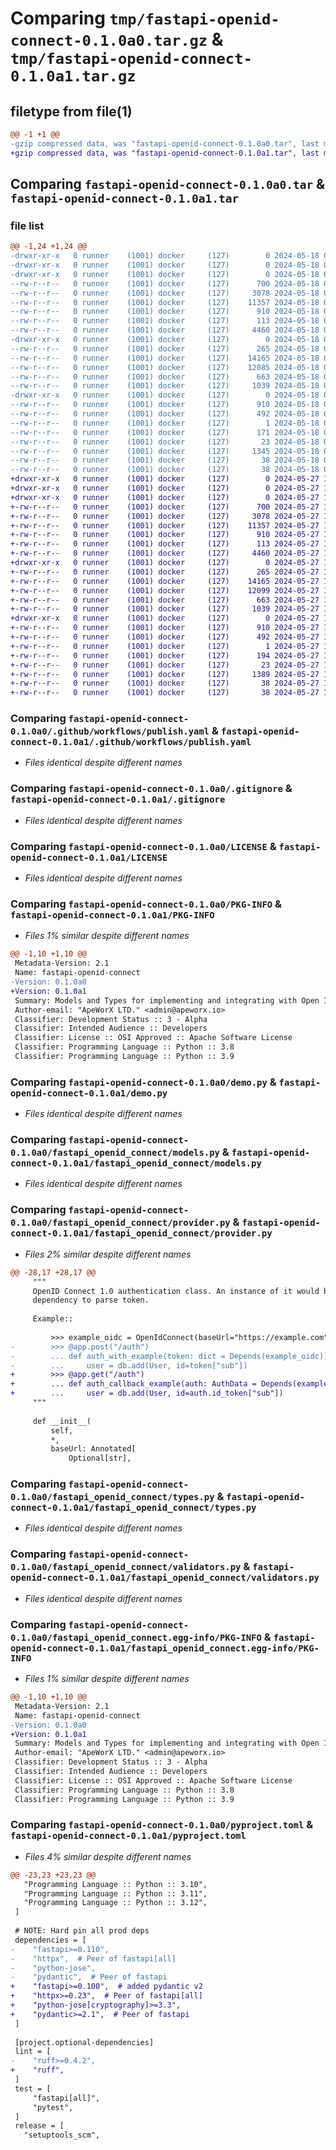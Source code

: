 # Comparing `tmp/fastapi-openid-connect-0.1.0a0.tar.gz` & `tmp/fastapi-openid-connect-0.1.0a1.tar.gz`

## filetype from file(1)

```diff
@@ -1 +1 @@
-gzip compressed data, was "fastapi-openid-connect-0.1.0a0.tar", last modified: Sat May 18 05:05:01 2024, max compression
+gzip compressed data, was "fastapi-openid-connect-0.1.0a1.tar", last modified: Mon May 27 16:06:40 2024, max compression
```

## Comparing `fastapi-openid-connect-0.1.0a0.tar` & `fastapi-openid-connect-0.1.0a1.tar`

### file list

```diff
@@ -1,24 +1,24 @@
-drwxr-xr-x   0 runner    (1001) docker     (127)        0 2024-05-18 05:05:01.088166 fastapi-openid-connect-0.1.0a0/
-drwxr-xr-x   0 runner    (1001) docker     (127)        0 2024-05-18 05:05:01.084166 fastapi-openid-connect-0.1.0a0/.github/
-drwxr-xr-x   0 runner    (1001) docker     (127)        0 2024-05-18 05:05:01.084166 fastapi-openid-connect-0.1.0a0/.github/workflows/
--rw-r--r--   0 runner    (1001) docker     (127)      700 2024-05-18 05:04:41.000000 fastapi-openid-connect-0.1.0a0/.github/workflows/publish.yaml
--rw-r--r--   0 runner    (1001) docker     (127)     3078 2024-05-18 05:04:41.000000 fastapi-openid-connect-0.1.0a0/.gitignore
--rw-r--r--   0 runner    (1001) docker     (127)    11357 2024-05-18 05:04:41.000000 fastapi-openid-connect-0.1.0a0/LICENSE
--rw-r--r--   0 runner    (1001) docker     (127)      910 2024-05-18 05:05:01.088166 fastapi-openid-connect-0.1.0a0/PKG-INFO
--rw-r--r--   0 runner    (1001) docker     (127)      113 2024-05-18 05:04:41.000000 fastapi-openid-connect-0.1.0a0/README.md
--rw-r--r--   0 runner    (1001) docker     (127)     4460 2024-05-18 05:04:41.000000 fastapi-openid-connect-0.1.0a0/demo.py
-drwxr-xr-x   0 runner    (1001) docker     (127)        0 2024-05-18 05:05:01.088166 fastapi-openid-connect-0.1.0a0/fastapi_openid_connect/
--rw-r--r--   0 runner    (1001) docker     (127)      265 2024-05-18 05:04:41.000000 fastapi-openid-connect-0.1.0a0/fastapi_openid_connect/__init__.py
--rw-r--r--   0 runner    (1001) docker     (127)    14165 2024-05-18 05:04:41.000000 fastapi-openid-connect-0.1.0a0/fastapi_openid_connect/models.py
--rw-r--r--   0 runner    (1001) docker     (127)    12085 2024-05-18 05:04:41.000000 fastapi-openid-connect-0.1.0a0/fastapi_openid_connect/provider.py
--rw-r--r--   0 runner    (1001) docker     (127)      663 2024-05-18 05:04:41.000000 fastapi-openid-connect-0.1.0a0/fastapi_openid_connect/types.py
--rw-r--r--   0 runner    (1001) docker     (127)     1039 2024-05-18 05:04:41.000000 fastapi-openid-connect-0.1.0a0/fastapi_openid_connect/validators.py
-drwxr-xr-x   0 runner    (1001) docker     (127)        0 2024-05-18 05:05:01.088166 fastapi-openid-connect-0.1.0a0/fastapi_openid_connect.egg-info/
--rw-r--r--   0 runner    (1001) docker     (127)      910 2024-05-18 05:05:01.000000 fastapi-openid-connect-0.1.0a0/fastapi_openid_connect.egg-info/PKG-INFO
--rw-r--r--   0 runner    (1001) docker     (127)      492 2024-05-18 05:05:01.000000 fastapi-openid-connect-0.1.0a0/fastapi_openid_connect.egg-info/SOURCES.txt
--rw-r--r--   0 runner    (1001) docker     (127)        1 2024-05-18 05:05:01.000000 fastapi-openid-connect-0.1.0a0/fastapi_openid_connect.egg-info/dependency_links.txt
--rw-r--r--   0 runner    (1001) docker     (127)      171 2024-05-18 05:05:01.000000 fastapi-openid-connect-0.1.0a0/fastapi_openid_connect.egg-info/requires.txt
--rw-r--r--   0 runner    (1001) docker     (127)       23 2024-05-18 05:05:01.000000 fastapi-openid-connect-0.1.0a0/fastapi_openid_connect.egg-info/top_level.txt
--rw-r--r--   0 runner    (1001) docker     (127)     1345 2024-05-18 05:04:41.000000 fastapi-openid-connect-0.1.0a0/pyproject.toml
--rw-r--r--   0 runner    (1001) docker     (127)       38 2024-05-18 05:05:01.088166 fastapi-openid-connect-0.1.0a0/setup.cfg
--rw-r--r--   0 runner    (1001) docker     (127)       38 2024-05-18 05:04:41.000000 fastapi-openid-connect-0.1.0a0/setup.py
+drwxr-xr-x   0 runner    (1001) docker     (127)        0 2024-05-27 16:06:40.930169 fastapi-openid-connect-0.1.0a1/
+drwxr-xr-x   0 runner    (1001) docker     (127)        0 2024-05-27 16:06:40.930169 fastapi-openid-connect-0.1.0a1/.github/
+drwxr-xr-x   0 runner    (1001) docker     (127)        0 2024-05-27 16:06:40.930169 fastapi-openid-connect-0.1.0a1/.github/workflows/
+-rw-r--r--   0 runner    (1001) docker     (127)      700 2024-05-27 16:06:26.000000 fastapi-openid-connect-0.1.0a1/.github/workflows/publish.yaml
+-rw-r--r--   0 runner    (1001) docker     (127)     3078 2024-05-27 16:06:26.000000 fastapi-openid-connect-0.1.0a1/.gitignore
+-rw-r--r--   0 runner    (1001) docker     (127)    11357 2024-05-27 16:06:26.000000 fastapi-openid-connect-0.1.0a1/LICENSE
+-rw-r--r--   0 runner    (1001) docker     (127)      910 2024-05-27 16:06:40.930169 fastapi-openid-connect-0.1.0a1/PKG-INFO
+-rw-r--r--   0 runner    (1001) docker     (127)      113 2024-05-27 16:06:26.000000 fastapi-openid-connect-0.1.0a1/README.md
+-rw-r--r--   0 runner    (1001) docker     (127)     4460 2024-05-27 16:06:26.000000 fastapi-openid-connect-0.1.0a1/demo.py
+drwxr-xr-x   0 runner    (1001) docker     (127)        0 2024-05-27 16:06:40.930169 fastapi-openid-connect-0.1.0a1/fastapi_openid_connect/
+-rw-r--r--   0 runner    (1001) docker     (127)      265 2024-05-27 16:06:26.000000 fastapi-openid-connect-0.1.0a1/fastapi_openid_connect/__init__.py
+-rw-r--r--   0 runner    (1001) docker     (127)    14165 2024-05-27 16:06:26.000000 fastapi-openid-connect-0.1.0a1/fastapi_openid_connect/models.py
+-rw-r--r--   0 runner    (1001) docker     (127)    12099 2024-05-27 16:06:26.000000 fastapi-openid-connect-0.1.0a1/fastapi_openid_connect/provider.py
+-rw-r--r--   0 runner    (1001) docker     (127)      663 2024-05-27 16:06:26.000000 fastapi-openid-connect-0.1.0a1/fastapi_openid_connect/types.py
+-rw-r--r--   0 runner    (1001) docker     (127)     1039 2024-05-27 16:06:26.000000 fastapi-openid-connect-0.1.0a1/fastapi_openid_connect/validators.py
+drwxr-xr-x   0 runner    (1001) docker     (127)        0 2024-05-27 16:06:40.930169 fastapi-openid-connect-0.1.0a1/fastapi_openid_connect.egg-info/
+-rw-r--r--   0 runner    (1001) docker     (127)      910 2024-05-27 16:06:40.000000 fastapi-openid-connect-0.1.0a1/fastapi_openid_connect.egg-info/PKG-INFO
+-rw-r--r--   0 runner    (1001) docker     (127)      492 2024-05-27 16:06:40.000000 fastapi-openid-connect-0.1.0a1/fastapi_openid_connect.egg-info/SOURCES.txt
+-rw-r--r--   0 runner    (1001) docker     (127)        1 2024-05-27 16:06:40.000000 fastapi-openid-connect-0.1.0a1/fastapi_openid_connect.egg-info/dependency_links.txt
+-rw-r--r--   0 runner    (1001) docker     (127)      194 2024-05-27 16:06:40.000000 fastapi-openid-connect-0.1.0a1/fastapi_openid_connect.egg-info/requires.txt
+-rw-r--r--   0 runner    (1001) docker     (127)       23 2024-05-27 16:06:40.000000 fastapi-openid-connect-0.1.0a1/fastapi_openid_connect.egg-info/top_level.txt
+-rw-r--r--   0 runner    (1001) docker     (127)     1389 2024-05-27 16:06:26.000000 fastapi-openid-connect-0.1.0a1/pyproject.toml
+-rw-r--r--   0 runner    (1001) docker     (127)       38 2024-05-27 16:06:40.930169 fastapi-openid-connect-0.1.0a1/setup.cfg
+-rw-r--r--   0 runner    (1001) docker     (127)       38 2024-05-27 16:06:26.000000 fastapi-openid-connect-0.1.0a1/setup.py
```

### Comparing `fastapi-openid-connect-0.1.0a0/.github/workflows/publish.yaml` & `fastapi-openid-connect-0.1.0a1/.github/workflows/publish.yaml`

 * *Files identical despite different names*

### Comparing `fastapi-openid-connect-0.1.0a0/.gitignore` & `fastapi-openid-connect-0.1.0a1/.gitignore`

 * *Files identical despite different names*

### Comparing `fastapi-openid-connect-0.1.0a0/LICENSE` & `fastapi-openid-connect-0.1.0a1/LICENSE`

 * *Files identical despite different names*

### Comparing `fastapi-openid-connect-0.1.0a0/PKG-INFO` & `fastapi-openid-connect-0.1.0a1/PKG-INFO`

 * *Files 1% similar despite different names*

```diff
@@ -1,10 +1,10 @@
 Metadata-Version: 2.1
 Name: fastapi-openid-connect
-Version: 0.1.0a0
+Version: 0.1.0a1
 Summary: Models and Types for implementing and integrating with Open ID Connect 1.0 providers in FastAPI
 Author-email: "ApeWorX LTD." <admin@apeworx.io>
 Classifier: Development Status :: 3 - Alpha
 Classifier: Intended Audience :: Developers
 Classifier: License :: OSI Approved :: Apache Software License
 Classifier: Programming Language :: Python :: 3.8
 Classifier: Programming Language :: Python :: 3.9
```

### Comparing `fastapi-openid-connect-0.1.0a0/demo.py` & `fastapi-openid-connect-0.1.0a1/demo.py`

 * *Files identical despite different names*

### Comparing `fastapi-openid-connect-0.1.0a0/fastapi_openid_connect/models.py` & `fastapi-openid-connect-0.1.0a1/fastapi_openid_connect/models.py`

 * *Files identical despite different names*

### Comparing `fastapi-openid-connect-0.1.0a0/fastapi_openid_connect/provider.py` & `fastapi-openid-connect-0.1.0a1/fastapi_openid_connect/provider.py`

 * *Files 2% similar despite different names*

```diff
@@ -28,17 +28,17 @@
     """
     OpenID Connect 1.0 authentication class. An instance of it would be used as a
     dependency to parse token.
 
     Example::
 
         >>> example_oidc = OpenIdConnect(baseUrl="https://example.com")
-        >>> @app.post("/auth")
-        ... def auth_with_example(token: dict = Depends(example_oidc)):
-        ...     user = db.add(User, id=token["sub"])
+        >>> @app.get("/auth")
+        ... def auth_callback_example(auth: AuthData = Depends(example_oidc)):
+        ...     user = db.add(User, id=auth.id_token["sub"])
     """
 
     def __init__(
         self,
         *,
         baseUrl: Annotated[
             Optional[str],
```

### Comparing `fastapi-openid-connect-0.1.0a0/fastapi_openid_connect/types.py` & `fastapi-openid-connect-0.1.0a1/fastapi_openid_connect/types.py`

 * *Files identical despite different names*

### Comparing `fastapi-openid-connect-0.1.0a0/fastapi_openid_connect/validators.py` & `fastapi-openid-connect-0.1.0a1/fastapi_openid_connect/validators.py`

 * *Files identical despite different names*

### Comparing `fastapi-openid-connect-0.1.0a0/fastapi_openid_connect.egg-info/PKG-INFO` & `fastapi-openid-connect-0.1.0a1/fastapi_openid_connect.egg-info/PKG-INFO`

 * *Files 1% similar despite different names*

```diff
@@ -1,10 +1,10 @@
 Metadata-Version: 2.1
 Name: fastapi-openid-connect
-Version: 0.1.0a0
+Version: 0.1.0a1
 Summary: Models and Types for implementing and integrating with Open ID Connect 1.0 providers in FastAPI
 Author-email: "ApeWorX LTD." <admin@apeworx.io>
 Classifier: Development Status :: 3 - Alpha
 Classifier: Intended Audience :: Developers
 Classifier: License :: OSI Approved :: Apache Software License
 Classifier: Programming Language :: Python :: 3.8
 Classifier: Programming Language :: Python :: 3.9
```

### Comparing `fastapi-openid-connect-0.1.0a0/pyproject.toml` & `fastapi-openid-connect-0.1.0a1/pyproject.toml`

 * *Files 4% similar despite different names*

```diff
@@ -23,23 +23,23 @@
   "Programming Language :: Python :: 3.10",
   "Programming Language :: Python :: 3.11",
   "Programming Language :: Python :: 3.12",
 ]
 
 # NOTE: Hard pin all prod deps
 dependencies = [
-    "fastapi>=0.110",
-    "httpx",  # Peer of fastapi[all]
-    "python-jose",
-    "pydantic",  # Peer of fastapi
+    "fastapi>=0.100",  # added pydantic v2
+    "httpx>=0.23",  # Peer of fastapi[all]
+    "python-jose[cryptography]>=3.3",
+    "pydantic>=2.1",  # Peer of fastapi
 ]
 
 [project.optional-dependencies]
 lint = [
-    "ruff>=0.4.2",
+    "ruff",
 ]
 test = [
     "fastapi[all]",
     "pytest",
 ]
 release = [
   "setuptools_scm",
```


